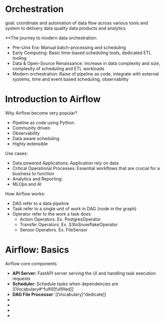 # Orchestration

goal: coordinate and automation of data flow across various tools and system to delivery data quality data products and analytics 

**The journey to modern data orchestration:

* Pre-Unix Era: Manual batch-processing and scheduling 
* Early Computing: Basic time-based scheduling tools, dedicated ETL tooling 
* Data & Open-Source Renaissance: Increase in data complexity and size, complexity of scheduling and ETL workloads
* Modern orchestration: Raise of pipeline as code, integrate with external systems, time and event based scheduling, observability

# Introduction to Airflow

Why Airflow become very popular?
* Pipeline as code using Python
* Community driven
* Observability 
* Data aware scheduling 
* Highly extensible 

Use cases: 
* Data powered Applications: Application rely on data 
* Critical Operational Processes: Essential workflows that are crucial for a business to function
* Analytics and Reporting: 
* MLOps and AI

How Airflow works:
* DAG refer to a data pipeline 
* Task refer to a single unit of work in DAG (node in the graph)
* Operator refer to the work a task does 
	* Action Operators. Ex. PostgresOperator 
	* Transfer Operators. Ex. S3toSnowflakeOperator 
	* Sensor Operators. Ex. FileSensor

# Airflow: Basics

Airflow core components 
* **API Server:** FastAPI server serving the UI and handling task execution requests
* **Scheduler**: Schedule tasks when dependencies are [[Vocabulary#^fulfill|fulfilled]]
* **DAG File Processor**: [[Vocabulary|^dedicate]]
* 
* 
* 
* 